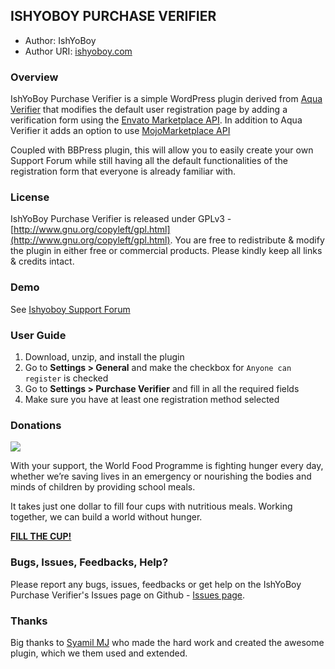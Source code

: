 ## ISHYOBOY PURCHASE VERIFIER

* Author:		IshYoBoy
* Author URI:	[ishyoboy.com](http://ishyoboy.com)

### Overview

IshYoBoy Purchase Verifier is a simple WordPress plugin derived from [Aqua Verifier](https://github.com/syamilmj/Aqua-Verifier) that modifies the default user registration page by adding a verification form using the [Envato Marketplace API](http://themeforest.net/help/api). In addition to Aqua Verifier it adds an option to use [MojoMarketplace API](http://www.mojomarketplace.com/api/v1/documentation)

Coupled with BBPress plugin, this will allow you to easily create your own Support Forum while still having all the default functionalities of the registration form that everyone is already familiar with.

### License

IshYoBoy Purchase Verifier is released under GPLv3 - [http://www.gnu.org/copyleft/gpl.html](http://www.gnu.org/copyleft/gpl.html). You are free to redistribute & modify the plugin in either free or commercial products. Please kindly keep all links & credits intact.

### Demo

See [Ishyoboy Support Forum](http://support.ishyoboy.com/)

### User Guide

1. Download, unzip, and install the plugin
2. Go to **Settings > General** and make the checkbox for `Anyone can register` is checked
3. Go to **Settings > Purchase Verifier** and fill in all the required fields
4. Make sure you have at least one registration method selected

### Donations

<a href="https://www.wfp.org/donate/fillthecup?icn=homepage-donate-cup&ici=small-button-link"><img src="https://www.wfp.org/sites/default/files/640x300_donation-form.jpg"/></a>

With your support, the World Food Programme is fighting hunger every day, whether we’re saving lives in an emergency or nourishing the bodies and minds of children by providing school meals.
 
It takes just one dollar to fill four cups with nutritious meals. Working together, we can build a world without hunger.

**<a href="https://www.wfp.org/donate/fillthecup?icn=homepage-donate-cup&ici=small-button-link">FILL THE CUP!</a>**

### Bugs, Issues, Feedbacks, Help?

Please report any bugs, issues, feedbacks or get help on the IshYoBoy Purchase Verifier's Issues page on Github - [Issues page](https://github.com/IshYoBoy/ishyoboy-purchase-verifier/issues).

### Thanks

Big thanks to [Syamil MJ](http://aquagraphite.com/) who made the hard work and created the awesome plugin, which we them used and extended.